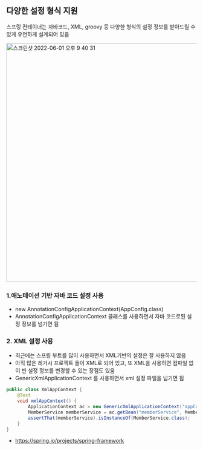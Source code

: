 ## 다양한 설정 형식 지원

스프링 컨테이너는 자바코드, XML, groovy 등 다양한 형식의 설정 정보를 받아드릴 수 있게 유연하게 설계되어 있음

<img width="630" alt="스크린샷 2022-06-01 오후 9 40 31" src="https://user-images.githubusercontent.com/97823928/171406623-6a7c76d6-5a03-4d72-ad22-69777f7b97f3.png">

### 1.애노테이션 기반 자바 코드 설정 사용
* new AnnotationConfigApplicationContext(AppConfig.class) 
* AnnotationConfigApplicationContext 클래스를 사용하면서 자바 코드로된 설정 정보를 넘기면 됨

### 2. XML 설정 사용

* 최근에는 스프링 부트를 많이 사용하면서 XML기반의 설정은 잘 사용하지 않음
* 아직 많은 레거시 프로젝트 들이 XML로 되어 있고, 또 XML을 사용하면 컴파일 없이 빈 설정 정보를 변경할 수 있는 장점도 있움
* GenericXmlApplicationContext 를 사용하면서 xml 설정 파일을 넘기면 됨

```java
public class XmlAppContext {
    @Test
    void xmlAppContext() {
        ApplicationContext ac = new GenericXmlApplicationContext("appConfig.xml");
        MemberService memberService = ac.getBean("memberService", MemberService.class);
        assertThat(memberService).isInstanceOf(MemberService.class);
    }
}
```

* https://spring.io/projects/spring-framework
